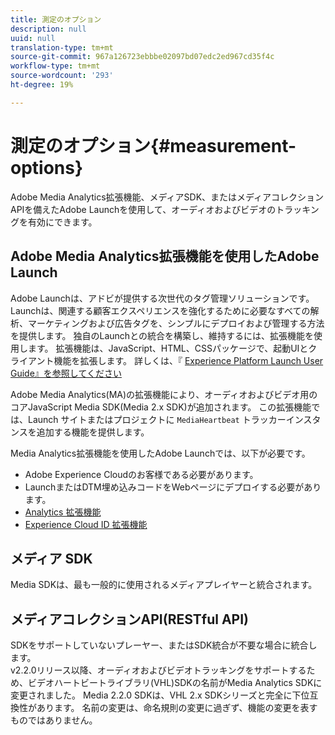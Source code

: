 ```yaml
---
title: 測定のオプション
description: null
uuid: null
translation-type: tm+mt
source-git-commit: 967a126723ebbbe02097bd07edc2ed967cd35f4c
workflow-type: tm+mt
source-wordcount: '293'
ht-degree: 19%

---
```



# 測定のオプション{#measurement-options}

Adobe Media Analytics拡張機能、メディアSDK、またはメディアコレクションAPIを備えたAdobe Launchを使用して、オーディオおよびビデオのトラッキングを有効にできます。

## Adobe Media Analytics拡張機能を使用したAdobe Launch

Adobe Launchは、アドビが提供する次世代のタグ管理ソリューションです。 Launchは、関連する顧客エクスペリエンスを強化するために必要なすべての解析、マーケティングおよび広告タグを、シンプルにデプロイおよび管理する方法を提供します。 独自のLaunchとの統合を構築し、維持するには、拡張機能を使用します。 拡張機能は、JavaScript、HTML、CSSパッケージで、起動UIとクライアント機能を拡張します。 詳しくは、『 [Experience Platform Launch User Guide』を参照してください](https://docs.adobe.com/content/help/ja-JP/launch/using/overview.html)

Adobe Media Analytics(MA)の拡張機能により、オーディオおよびビデオ用のコアJavaScript Media SDK(Media 2.x SDK)が追加されます。 この拡張機能では、Launch サイトまたはプロジェクトに `MediaHeartbeat` トラッカーインスタンスを追加する機能を提供します。

Media Analytics拡張機能を使用したAdobe Launchでは、以下が必要です。
* Adobe Experience Cloudのお客様である必要があります。
* LaunchまたはDTM埋め込みコードをWebページにデプロイする必要があります。
* [Analytics 拡張機能](https://docs.adobe.com/content/help/ja-JP/launch/using/extensions-ref/adobe-extension/analytics-extension/overview.html)
* [Experience Cloud ID 拡張機能](https://docs.adobe.com/content/help/ja-JP/launch/using/extensions-ref/adobe-extension/id-service-extension/overview.html)

## メディア SDK

Media SDKは、最も一般的に使用されるメディアプレイヤーと統合されます。

## メディアコレクションAPI(RESTful API)

SDKをサポートしていないプレーヤー、またはSDK統合が不要な場合に統合します。<br>v2.2.0リリース以降、オーディオおよびビデオトラッキングをサポートするため、ビデオハートビートライブラリ(VHL)SDKの名前がMedia Analytics SDKに変更されました。 Media 2.2.0 SDKは、VHL 2.x SDKシリーズと完全に下位互換性があります。 名前の変更は、命名規則の変更に過ぎず、機能の変更を表すものではありません。

